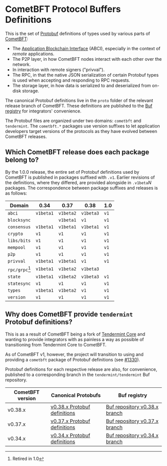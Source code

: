 [NB]: # (
  Ensure that all hyperlinks in this doc are absolute URLs, not relative ones,
  as this doc gets published to the Buf registry and relative URLs will fail
  to resolve.
)

# CometBFT Protocol Buffers Definitions

This is the set of [Protobuf][protobuf] definitions of types used by various
parts of [CometBFT]:

- The [Application Blockchain Interface][abci] (ABCI), especially in the context
  of _remote_ applications.
- The P2P layer, in how CometBFT nodes interact with each other over the
  network.
- In interaction with remote signers ("privval").
- The RPC, in that the native JSON serialization of certain Protobuf types is
  used when accepting and responding to RPC requests.
- The storage layer, in how data is serialized to and deserialized from on-disk
  storage.

The canonical Protobuf definitions live in the `proto` folder of the relevant
release branch of CometBFT. These definitions are published to the [Buf
registry][buf] for integrators' convenience.

The Protobuf files are organized under two domains: `cometbft` and `tendermint`.
The `cometbft.*` packages use version suffixes to let application developers
target versions of the protocols as they have evolved between CometBFT releases.

## Which CometBFT release does each package belong to?

By the 1.0.0 release, the entire set of Protobuf definitions used by CometBFT
is published in packages suffixed with `.v1`. Earlier revisions of the
definitions, where they differed, are provided alongside in `.v1beta`_N_
packages. The correspondence between package suffixes and releases is as follows:

| Domain          | 0.34      | 0.37      | 0.38      | 1.0  |
|-----------------|-----------|-----------|-----------|------|
| `abci`          | `v1beta1` | `v1beta2` | `v1beta3` | `v1` |
| `blocksync`     |           | `v1beta1` | `v1`      | `v1` |
| `consensus`     | `v1beta1` | `v1beta1` | `v1beta1` | `v1` |
| `crypto`        | `v1`      | `v1`      | `v1`      | `v1` |
| `libs/bits`     | `v1`      | `v1`      | `v1`      | `v1` |
| `mempool`       | `v1`      | `v1`      | `v1`      | `v1` |
| `p2p`           | `v1`      | `v1`      | `v1`      | `v1` |
| `privval`       | `v1beta1` | `v1beta1` | `v1`      | `v1` |
| `rpc/grpc`[^1]  | `v1beta1` | `v1beta2` | `v1beta3` |      |
| `state`         | `v1beta1` | `v1beta2` | `v1beta3` | `v1` |
| `statesync`     | `v1`      | `v1`      | `v1`      | `v1` |
| `types`         | `v1beta1` | `v1beta2` | `v1`      | `v1` |
| `version`       | `v1`      | `v1`      | `v1`      | `v1` |

[^1]: Retired in 1.0

## Why does CometBFT provide `tendermint` Protobuf definitions?

This is as a result of CometBFT being a fork of [Tendermint Core][tmcore] and
wanting to provide integrators with as painless a way as possible of
transitioning from Tendermint Core to CometBFT.

As of CometBFT v1, however, the project will transition to using and providing a
`cometbft` package of Protobuf definitions (see [\#1330]).

Protobuf definitions for each respective release are also, for convenience,
published to a corresponding branch in the `tendermint/tendermint` Buf repository.

| CometBFT version | Canonical Protobufs                         | Buf registry                              |
|------------------|---------------------------------------------|-------------------------------------------|
| v0.38.x          | [v0.38.x Protobuf definitions][v038-protos] | [Buf repository v0.38.x branch][v038-buf] |
| v0.37.x          | [v0.37.x Protobuf definitions][v037-protos] | [Buf repository v0.37.x branch][v037-buf] |
| v0.34.x          | [v0.34.x Protobuf definitions][v034-protos] | [Buf repository v0.34.x branch][v034-buf] |

[protobuf]: https://protobuf.dev/
[CometBFT]: https://github.com/cometbft/cometbft
[abci]: https://github.com/cometbft/cometbft/tree/main/spec/abci
[buf]: https://buf.build/tendermint/tendermint
[tmcore]: https://github.com/tendermint/tendermint
[\#1330]: https://github.com/cometbft/cometbft/issues/1330
[v034-protos]: https://github.com/cometbft/cometbft/tree/v0.34.x/proto
[v034-buf]: https://buf.build/tendermint/tendermint/docs/v0.34.x
[v037-protos]: https://github.com/cometbft/cometbft/tree/v0.37.x/proto
[v037-buf]: https://buf.build/tendermint/tendermint/docs/v0.37.x
[v038-protos]: https://github.com/cometbft/cometbft/tree/v0.38.x/proto
[v038-buf]: https://buf.build/tendermint/tendermint/docs/v0.38.x
